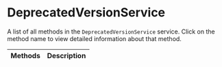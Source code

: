 # DeprecatedVersionService

A list of all methods in the `DeprecatedVersionService` service. Click on the method name to view detailed information about that method.

| Methods | Description |
| :------ | :---------- |

<!-- This file was generated by liblab | https://liblab.com/ -->

